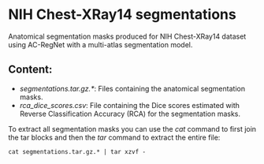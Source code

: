 # NIH Chest-XRay14 segmentations
Anatomical segmentation masks produced for NIH Chest-XRay14 dataset using AC-RegNet with a multi-atlas segmentation model.

## Content:
- *segmentations.tar.gz.\**: Files containing the anatomical segmentation masks.
- *rca_dice_scores.csv*: File containing the Dice scores estimated with Reverse Classification Accuracy (RCA) for the segmentation masks.

To extract all segmentation masks you can use the *cat* command to first join the tar blocks and then the *tar* command to extract the entire file:
```
cat segmentations.tar.gz.* | tar xzvf -
```





